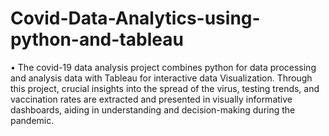 # Covid-Data-Analytics-using-python-and-tableau
•	The covid-19 data analysis project combines python for data processing and analysis data with Tableau for interactive data Visualization. Through this project, crucial insights into the spread of the virus, testing trends, and vaccination rates are extracted and presented in visually informative dashboards, aiding in understanding and decision-making during the pandemic. 
